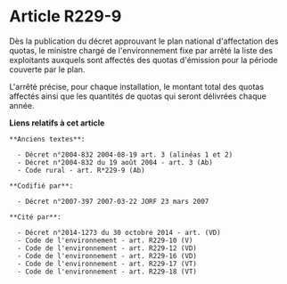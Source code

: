 # Article R229-9

Dès la publication du décret approuvant le plan national d'affectation des quotas, le ministre chargé de l'environnement fixe
par arrêté la liste des exploitants auxquels sont affectés des quotas d'émission pour la période couverte par le plan.

L'arrêté précise, pour chaque installation, le montant total des quotas affectés ainsi que les quantités de quotas qui seront
délivrées chaque année.

**Liens relatifs à cet article**

	**Anciens textes**:

	  - Décret n°2004-832 2004-08-19 art. 3 (alinéas 1 et 2)
	  - Décret n°2004-832 du 19 août 2004 - art. 3 (Ab)
	  - Code rural - art. R*229-9 (Ab)

	**Codifié par**:

	  - Décret n°2007-397 2007-03-22 JORF 23 mars 2007

	**Cité par**:

	  - Décret n°2014-1273 du 30 octobre 2014 - art. (VD)
	  - Code de l'environnement - art. R229-10 (V)
	  - Code de l'environnement - art. R229-12 (VD)
	  - Code de l'environnement - art. R229-16 (VD)
	  - Code de l'environnement - art. R229-17 (VT)
	  - Code de l'environnement - art. R229-18 (VT)
